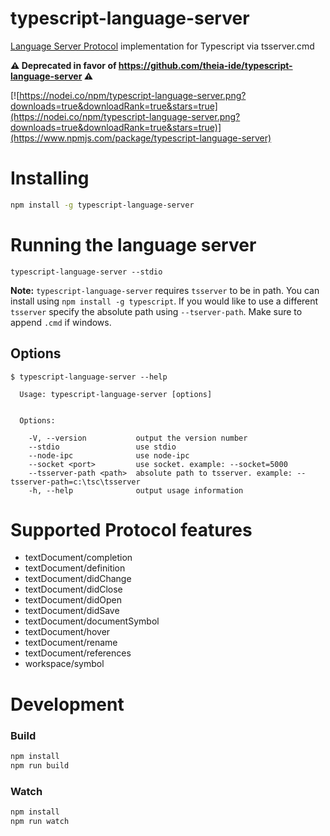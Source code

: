 # typescript-language-server
[Language Server Protocol](https://github.com/Microsoft/language-server-protocol) implementation for Typescript via tsserver.cmd

**:warning: Deprecated in favor of https://github.com/theia-ide/typescript-language-server :warning:**

[![https://nodei.co/npm/typescript-language-server.png?downloads=true&downloadRank=true&stars=true](https://nodei.co/npm/typescript-language-server.png?downloads=true&downloadRank=true&stars=true)](https://www.npmjs.com/package/typescript-language-server)

# Installing

```sh
npm install -g typescript-language-server
```

# Running the language server

```
typescript-language-server --stdio
```

**Note:** `typescript-language-server` requires `tsserver` to be in path. You can install using `npm install -g typescript`.
If you would like to use a different `tsserver` specify the absolute path using `--tserver-path`. Make sure to append `.cmd` if windows.

## Options

```
$ typescript-language-server --help

  Usage: typescript-language-server [options]


  Options:

    -V, --version           output the version number
    --stdio                 use stdio
    --node-ipc              use node-ipc
    --socket <port>         use socket. example: --socket=5000
    --tsserver-path <path>  absolute path to tsserver. example: --tsserver-path=c:\tsc\tsserver
    -h, --help              output usage information
```

# Supported Protocol features

* textDocument/completion
* textDocument/definition
* textDocument/didChange
* textDocument/didClose
* textDocument/didOpen
* textDocument/didSave
* textDocument/documentSymbol
* textDocument/hover
* textDocument/rename
* textDocument/references
* workspace/symbol

# Development

### Build

```sh
npm install
npm run build
```

### Watch

```sh
npm install
npm run watch
```
